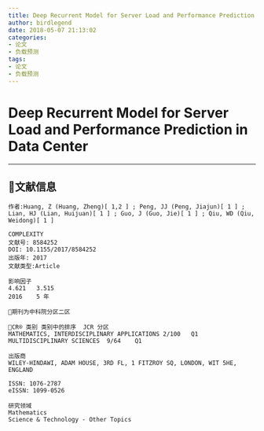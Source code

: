 ```yaml
---
title: Deep Recurrent Model for Server Load and Performance Prediction in Data Center
author: birdlegend
date: 2018-05-07 21:13:02
categories:
- 论文
- 负载预测
tags:
- 论文
- 负载预测
---
```


# Deep Recurrent Model for Server Load and Performance Prediction in Data Center
---
## 文献信息
```
作者:Huang, Z (Huang, Zheng)[ 1,2 ] ; Peng, JJ (Peng, Jiajun)[ 1 ] ; Lian, HJ (Lian, Huijuan)[ 1 ] ; Guo, J (Guo, Jie)[ 1 ] ; Qiu, WD (Qiu, Weidong)[ 1 ]

COMPLEXITY
文献号: 8584252
DOI: 10.1155/2017/8584252
出版年: 2017
文献类型:Article
```
```
影响因子  
4.621	3.515  
2016	5 年    
```
```
期刊为中科院分区二区

CR® 类别	类别中的排序	JCR 分区  
MATHEMATICS, INTERDISCIPLINARY APPLICATIONS	2/100	Q1  
MULTIDISCIPLINARY SCIENCES	9/64	Q1  
```
```
出版商
WILEY-HINDAWI, ADAM HOUSE, 3RD FL, 1 FITZROY SQ, LONDON, WIT 5HE, ENGLAND

ISSN: 1076-2787 
eISSN: 1099-0526

研究领域
Mathematics 
Science & Technology - Other Topics
```
## 
